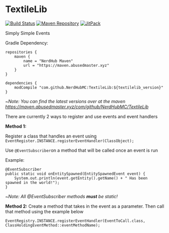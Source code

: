 # TextileLib
[![Build Status](https://travis-ci.com/NerdHubMC/TextileLib.svg?branch=master)](https://travis-ci.com/NerdHubMC/TextileLib "Travis Build Status") [![Maven Repository](https://img.shields.io/maven-metadata/v/https/maven.abusedmaster.xyz/com/github/NerdHubMC/TextileLib/maven-metadata.xml.svg)](https://maven.abusedmaster.xyz/com/github/NerdHubMC/TextileLib "NerdHubMC Maven") [![JitPack](https://jitpack.io/v/NerdHubMC/TextileLib.svg)](https://jitpack.io/#NerdHubMC/TextileLib "Jitpack Build Status")

Simply Simple Events

Gradle Dependency:

```
repositories {
    maven {
        name = "NerdHub Maven"
        url = "https://maven.abusedmaster.xyz"
    }
}

dependencies {
    modCompile "com.github.NerdHubMC:TextileLib:${textilelib_version}"
}
```

~*Note: You can find the latest versions over at the maven *https://maven.abusedmaster.xyz/com/github/NerdHubMC/TextileLib**

There are currently 2 ways to register and use events and event handlers

**Method 1:**

Register a class that handles an event using
`EventRegister.INSTANCE.registerEventHandler(ClassObject);`

Use `@EventSubscriber`on a method that will be called once an event is run

Example:
```
@EventSubscriber
public static void onEntitySpawned(EntitySpawnedEvent event) {
	System.out.println(event.getEntity().getName() + " Has been spawned in the world!");
}
```
~*Note: All @EventSubscriber methods **must** be static!*

**Method 2:**
Create a method that takes in the event as a parameter. Then call that method using the example below

```
EventRegistry.INSTANCE.registerEventHandler(EventToCall.class, ClassHoldingEventMethod::eventMethodName);
```